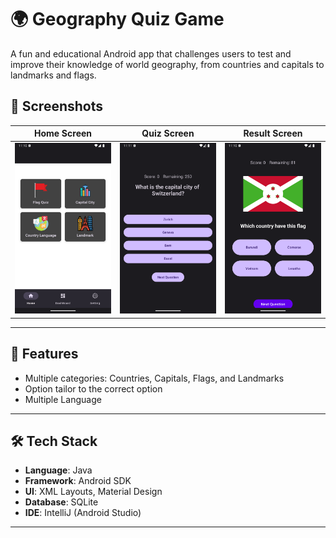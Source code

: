 # 🌍 Geography Quiz Game

A fun and educational Android app that challenges users to test and improve their knowledge of world geography, from countries and capitals to landmarks and flags.

## 📱 Screenshots

| Home Screen | Quiz Screen | Result Screen |
|-------------|-------------|----------------|
| ![Home](screenshot/home.png) | ![Quiz](screenshot/quiz_city.png) | ![Result](screenshot/quiz_flag.png) |

---

## 🚀 Features

-  Multiple categories: Countries, Capitals, Flags, and Landmarks  
-  Option tailor to the correct option
-  Multiple Language

---

## 🛠️ Tech Stack

- **Language**: Java  
- **Framework**: Android SDK  
- **UI**: XML Layouts, Material Design  
- **Database**: SQLite  
- **IDE**: IntelliJ (Android Studio)

---
